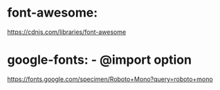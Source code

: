 # font-awesome:
https://cdnjs.com/libraries/font-awesome
# google-fonts: - @import option 
https://fonts.google.com/specimen/Roboto+Mono?query=roboto+mono